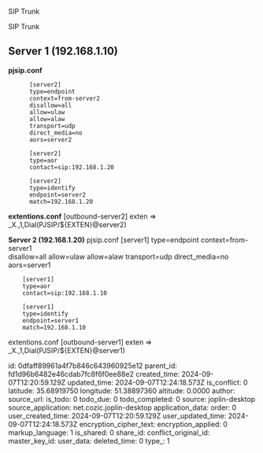 SIP Trunk

SIP Trunk

## Server 1 (192.168.1.10)

**pjsip.conf**

          [server2]
          type=endpoint
          context=from-server2
          disallow=all
          allow=ulaw
          allow=alaw
          transport=udp
          direct_media=no
          aors=server2

          [server2]
          type=aor
          contact=sip:192.168.1.20

          [server2]
          type=identify
          endpoint=server2
          match=192.168.1.20
          
  **extentions.conf** 
          [outbound-server2]
        			 exten => _X.,1,Dial(PJSIP/${EXTEN}@server2)



  **Server 2 (192.168.1.20)**
  pjsip.conf
          [server1]
                type=endpoint
                context=from-server1  
                disallow=all
                allow=ulaw
                allow=alaw
                transport=udp
                direct_media=no
                aors=server1

        [server1]
        type=aor
        contact=sip:192.168.1.10

        [server1]
        type=identify
        endpoint=server1
        match=192.168.1.10

extentions.conf
        [outbound-server1]
        exten => _X.,1,Dial(PJSIP/${EXTEN}@server1)

id: 0dfaff89961a4f7b846c643960925e12
parent_id: fd1d96b6482e46cdab7fc8f6f0ee88e2
created_time: 2024-09-07T12:20:59.129Z
updated_time: 2024-09-07T12:24:18.573Z
is_conflict: 0
latitude: 35.68919750
longitude: 51.38897360
altitude: 0.0000
author: 
source_url: 
is_todo: 0
todo_due: 0
todo_completed: 0
source: joplin-desktop
source_application: net.cozic.joplin-desktop
application_data: 
order: 0
user_created_time: 2024-09-07T12:20:59.129Z
user_updated_time: 2024-09-07T12:24:18.573Z
encryption_cipher_text: 
encryption_applied: 0
markup_language: 1
is_shared: 0
share_id: 
conflict_original_id: 
master_key_id: 
user_data: 
deleted_time: 0
type_: 1